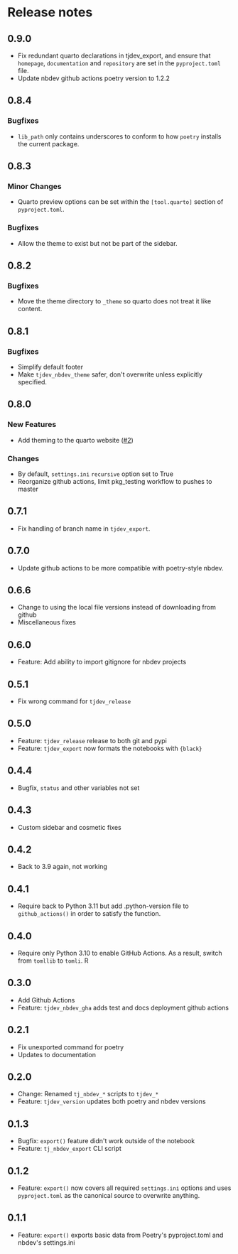 # Release notes

<!-- do not remove -->

## 0.9.0

* Fix redundant quarto declarations in tjdev_export, and ensure that `homepage`,
  `documentation` and `repository` are set in the `pyproject.toml` file.
* Update nbdev github actions poetry version to 1.2.2

## 0.8.4

### Bugfixes 

- `lib_path` only contains underscores to conform to how `poetry` installs the current package. 

## 0.8.3

### Minor Changes 

- Quarto preview options can be set within the `[tool.quarto]` section of `pyproject.toml`. 

### Bugfixes 

- Allow the theme to exist but not be part of the sidebar. 

## 0.8.2

### Bugfixes 

- Move the theme directory to `_theme` so quarto does not treat it like content.

## 0.8.1

### Bugfixes 

- Simplify default footer
- Make `tjdev_nbdev_theme` safer, don't overwrite unless explicitly specified. 

## 0.8.0

### New Features

- Add theming to the quarto website ([#2](https://github.com/tjpalanca/tjutils-py/issues/2))

### Changes 

- By default, `settings.ini` `recursive` option set to True 
- Reorganize github actions, limit pkg_testing workflow to pushes to master 

## 0.7.1

* Fix handling of branch name in `tjdev_export`.

## 0.7.0

* Update github actions to be more compatible with poetry-style nbdev.

## 0.6.6

* Change to using the local file versions instead of downloading from github
* Miscellaneous fixes

## 0.6.0

* Feature: Add ability to import gitignore for nbdev projects

## 0.5.1

* Fix wrong command for `tjdev_release`

## 0.5.0

* Feature: `tjdev_release` release to both git and pypi 
* Feature: `tjdev_export` now formats the notebooks with `{black}`

## 0.4.4

* Bugfix, `status` and other variables not set

## 0.4.3

* Custom sidebar and cosmetic fixes

## 0.4.2

* Back to 3.9 again, not working

## 0.4.1

* Require back to Python 3.11 but add .python-version file to `github_actions()` in order to satisfy the function.

## 0.4.0

* Require only Python 3.10 to enable GitHub Actions. As a result, switch from `tomllib` to `tomli`.
R
## 0.3.0

* Add Github Actions 
* Feature: `tjdev_nbdev_gha` adds test and docs deployment github actions

## 0.2.1

* Fix unexported command for poetry 
* Updates to documentation

## 0.2.0

* Change: Renamed `tj_nbdev_*` scripts to `tjdev_*`
* Feature: `tjdev_version` updates both poetry and nbdev versions 

## 0.1.3

* Bugfix: `export()` feature didn't work outside of the notebook
* Feature: `tj_nbdev_export` CLI script

## 0.1.2

* Feature: `export()` now covers all required `settings.ini` options and uses `pyproject.toml` as the canonical source to overwrite anything.

## 0.1.1

* Feature: `export()` exports basic data from Poetry's pyproject.toml and nbdev's settings.ini
